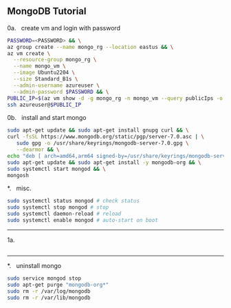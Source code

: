 ## MongoDB Tutorial

0a.   create vm and login with password
``` bash
PASSWORD=<PASSWORD> && \
az group create --name mongo_rg --location eastus && \
az vm create \
  --resource-group mongo_rg \
  --name mongo_vm \
  --image Ubuntu2204 \
  --size Standard_B1s \
  --admin-username azureuser \
  --admin-password $PASSWORD && \
PUBLIC_IP=$(az vm show -d -g mongo_rg -n mongo_vm --query publicIps -o tsv) && \
ssh azureuser@$PUBLIC_IP
```

0b.   install and start mongo
``` bash
sudo apt-get update && sudo apt-get install gnupg curl && \
curl -fsSL https://www.mongodb.org/static/pgp/server-7.0.asc | \
   sudo gpg -o /usr/share/keyrings/mongodb-server-7.0.gpg \
   --dearmor && \
echo "deb [ arch=amd64,arm64 signed-by=/usr/share/keyrings/mongodb-server-7.0.gpg ] https://repo.mongodb.org/apt/ubuntu jammy/mongodb-org/7.0 multiverse" | sudo tee /etc/apt/sources.list.d/mongodb-org-7.0.list && \
sudo apt-get update && sudo apt-get install -y mongodb-org && \
sudo systemctl start mongod && \
mongosh

```

*.   misc.
``` bash
sudo systemctl status mongod # check status
sudo systemctl stop mongod # stop
sudo systemctl daemon-reload # reload
sudo systemctl enable mongod # auto-start on boot
```

---

1a.   
``` bash

```

---

*.   uninstall mongo
``` bash
sudo service mongod stop
sudo apt-get purge "mongodb-org*"
sudo rm -r /var/log/mongodb
sudo rm -r /var/lib/mongodb
```
